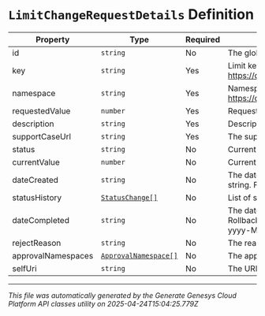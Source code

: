# `LimitChangeRequestDetails` Definition

| Property | Type | Required | Description |
|----------|------|----------|-------------|
| id | `string` | No | The globally unique identifier for the object. |
| key | `string` | Yes | Limit key to be overridden (see https://developer.mypurecloud.com/api/rest/v2/organization/limits.html#available_limits) |
| namespace | `string` | Yes | Namespace the key belongs to (see https://developer.mypurecloud.com/api/rest/v2/organization/limits.html#available_limits) |
| requestedValue | `number` | Yes | Requested limit value for a given key |
| description | `string` | Yes | Description of the need for the limit change request |
| supportCaseUrl | `string` | Yes | The support case url created by Care |
| status | `string` | No | Current status of the limit change request |
| currentValue | `number` | No | Current limit value for a given key |
| dateCreated | `string` | No | The date of the limit change request creation. Date time is represented as an ISO-8601 string. For example: yyyy-MM-ddTHH:mm:ss[.mmm]Z |
| statusHistory | [`StatusChange[]`](statuschange-definition.md) | No | List of statuses that a limit change request has gone through |
| dateCompleted | `string` | No | The date of the limit change request completion (ChangeImplemented, Rejected, or RollbackImplemented. Date time is represented as an ISO-8601 string. For example: yyyy-MM-ddTHH:mm:ss[.mmm]Z |
| rejectReason | `string` | No | The reason for rejecting the limit override request |
| approvalNamespaces | [`ApprovalNamespace[]`](approvalnamespace-definition.md) | No | The approval breakdown for this override request. |
| selfUri | `string` | No | The URI for this object |

---

*This file was automatically generated by the Generate Genesys Cloud Platform API classes utility on 2025-04-24T15:04:25.779Z*